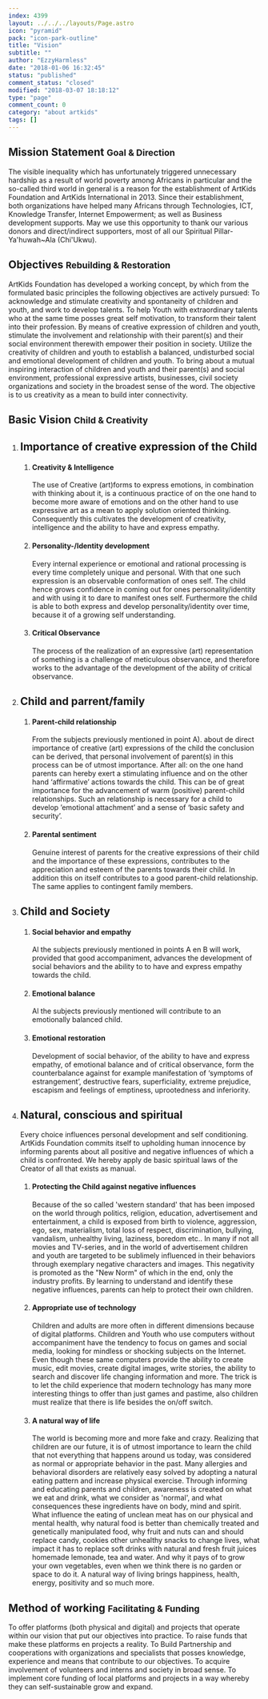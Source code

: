 ```yaml
---
index: 4399
layout: ../../../layouts/Page.astro
icon: "pyramid"
pack: "icon-park-outline"
title: "Vision"
subtitle: ""
author: "EzzyHarmless"
date: "2018-01-06 16:32:45"
status: "published"
comment_status: "closed"
modified: "2018-03-07 18:18:12"
type: "page"
comment_count: 0
category: "about artkids"
tags: []
---
```


## Mission Statement <small class="has-text-calm is-size-4">Goal & Direction</small>

The visible inequality which has unfortunately triggered unnecessary hardship as a result of world poverty among Africans in particular and the so-called third world in general is a reason for the establishment of ArtKids Foundation and ArtKids International in 2013\. Since their establishment, both organizations have helped many Africans through Technologies, ICT, Knowledge Transfer, Internet Empowerment; as well as Business development supports. May we use this opportunity to thank our various donors and direct/indirect supporters, most of all our Spiritual Pillar-Ya'huwah~Ala (Chi'Ukwu).

## Objectives <small class="has-text-calm is-size-4">Rebuilding & Restoration</small>

ArtKids Foundation has developed a working concept, by which from the formulated basic principles the following objectives are actively pursued:
To acknowledge and stimulate creativity and spontaneity of children and youth, and work to develop talents. To help Youth with extraordinary talents who at the same time posses great self motivation, to transform their talent into their profession. By means of creative expression of children and youth, stimulate the involvement and relationship with their parent(s) and their social environment therewith empower their position in society. Utilize the creativity of children and youth to establish a balanced, undisturbed social and emotional development of children and youth. To bring about a mutual inspiring interaction of children and youth and their parent(s) and social environment, professional expressive artists, businesses, civil society organizations and society in the broadest sense of the word. The objective is to us creativity as a mean to build inter connectivity.

## Basic Vision <small class="has-text-calm is-size-4">Child & Creativity</small>

1.  ## Importance of creative expression of the Child

    1.  #### Creativity & Intelligence

        The use of Creative (art)forms to express emotions, in combination with thinking about it, is a continuous practice of on the one hand to become more aware of emotions and on the other hand to use expressive art as a mean to apply solution oriented thinking. Consequently this cultivates the development of creativity, intelligence and the ability to have and express empathy.

    2.  #### Personality-/Identity development

        Every internal experience or emotional and rational processing is every time completely unique and personal. With that one such expression is an observable conformation of ones self. The child hence grows confidence in coming out for ones personality/identity and with using it to dare to manifest ones self. Furthermore the child is able to both express and develop personality/identity over time, because it of a growing self understanding.

    3.  #### Critical Observance

        The process of the realization of an expressive (art) representation of something is a challenge of meticulous observance, and therefore works to the advantage of the development of the ability of critical observance.

2.  ## Child and parrent/family

    1.  #### Parent-child relationship

        From the subjects previously mentioned in point A). about de direct importance of creative (art) expressions of the child the conclusion can be derived, that personal involvement of parent(s) in this process can be of utmost importance. After all: on the one hand parents can hereby exert a stimulating influence and on the other hand ‘affirmative’ actions towards the child. This can be of great importance for the advancement of warm (positive) parent-child relationships. Such an relationship is necessary for a child to develop ’emotional attachment’ and a sense of ‘basic safety and security’.

    2.  #### Parental sentiment

        Genuine interest of parents for the creative expressions of their child and the importance of these expressions, contributes to the appreciation and esteem of the parents towards their child. In addition this on itself contributes to a good parent-child relationship. The same applies to contingent family members.

3.  ## Child and Society

    1.  #### Social behavior and empathy

        Al the subjects previously mentioned in points A en B will work, provided that good accompaniment, advances the development of social behaviors and the ability to to have and express empathy towards the child.

    2.  #### Emotional balance

        Al the subjects previously mentioned will contribute to an emotionally balanced child.

    3.  #### Emotional restoration

        Development of social behavior, of the ability to have and express empathy, of emotional balance and of critical observance, form the counterbalance against for example manifestation of ‘symptoms of estrangement’, destructive fears, superficiality, extreme prejudice, escapism and feelings of emptiness, uprootedness and inferiority.

4.  ## Natural, conscious and spiritual

    Every choice influences personal development and self conditioning. ArtKids Foundation commits itself to upholding human innocence by informing parents about all positive and negative influences of which a child is confronted. We hereby apply de basic spiritual laws of the Creator of all that exists as manual.

    1.  #### Protecting the Child against negative influences

        Because of the so called 'western standard' that has been imposed on the world through politics, religion, education, advertisement and entertainment, a child is exposed from birth to violence, aggression, ego, sex, materialism, total loss of respect, discrimination, bullying, vandalism, unhealthy living, laziness, boredom etc.. In many if not all movies and TV-series, and in the world of advertisement children and youth are targeted to be sublimely influenced in their behaviors through exemplary negative characters and images. This negativity is promoted as the "New Norm" of which in the end, only the industry profits. By learning to understand and identify these negative influences, parents can help to protect their own children.

    2.  #### Appropriate use of technology

        Children and adults are more often in different dimensions because of digital platforms. Children and Youth who use computers without accompaniment have the tendency to focus on games and social media, looking for mindless or shocking subjects on the Internet. Even though these same computers provide the ability to create music, edit movies, create digital images, write stories, the ability to search and discover life changing information and more. The trick is to let the child experience that modern technology has many more interesting things to offer than just games and pastime, also children must realize that there is life besides the on/off switch.

    3.  #### A natural way of life

        The world is becoming more and more fake and crazy. Realizing that children are our future, it is of utmost importance to learn the child that not everything that happens around us today, was considered as normal or appropriate behavior in the past. Many allergies and behavioral disorders are relatively easy solved by adopting a natural eating pattern and increase physical exercise. Through informing and educating parents and children, awareness is created on what we eat and drink, what we consider as 'normal', and what consequences these ingredients have on body, mind and spirit. What influence the eating of unclean meat has on our physical and mental health, why natural food is better than chemically treated and genetically manipulated food, why fruit and nuts can and should replace candy, cookies other unhealthy snacks to change lives, what impact it has to replace soft drinks with natural and fresh fruit juices homemade lemonade, tea and water. And why it pays of to grow your own vegetables, even when we think there is no garden or space to do it. A natural way of living brings happiness, health, energy, positivity and so much more.

## Method of working <small class="has-text-calm is-size-4">Facilitating & Funding</small>

To offer platforms (both physical and digital) and projects that operate within our vision that put our objectives into practice. To raise funds that make these platforms en projects a reality. To Build Partnership and cooperations with organizations and specialists that posses knowledge, experience and means that contribute to our objectives. To acquire involvement of volunteers and interns and society in broad sense. To implement core funding of local platforms and projects in a way whereby they can self-sustainable grow and expand.